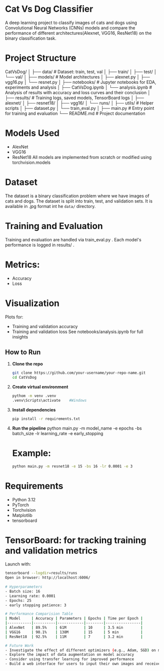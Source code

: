 # Cat Vs Dog Classifier

A deep learning project to classify images of cats and dogs using Convolutional Neural Networks (CNNs) models and compare the performance of different architectures(Alexnet, VGG16, ResNet18) on the binary classification task.

# Project Structure

CatVsDog/
│
├── data/                  # Dataset: train, test, val
│   ├── train/
│   ├── test/
│   └── val/
│
├── models/                # Model architectures
│   ├── alexnet.py
│   ├── vgg16.py
│   └── resnet.py
│
├── notebooks/             # Jupyter notebooks for EDA, experiments and analysis
│   ├── CatVsDog.ipynb
│   └── analysis.ipynb     # Analysis of results with accuracy and loss curves and their conclusion
│
├── results/               # Training logs, saved models, TensorBoard logs
│   ├── alexnet/
│   ├── resnet18/
│   ├── vgg16/
│   └── runs/
│
├── utils/                 # Helper scripts
│   ├── dataset.py
│   └── train_eval.py
│
├── main.py                # Entry point for training and evaluation
└── README.md              # Project documentation

# Models Used
- AlexNet
- VGG16
- ResNet18
All models are implemented from scratch or modified using torchvision.models

# Dataset
The dataset is a binary classification problem where we have images of cats and dogs. The dataset is split into train, test, and validation sets. It is available in .jpg format int he `data/` directory.

# Training and Evaluation
Training and evaluation are handled via train_eval.py .
Each model's performance is logged in results/ .

# Metrics:
- Accuracy
- Loss

# Visualization
Plots for:
- Training and validation accuracy
- Training and validation loss
See notebooks/analysis.ipynb for full insights

## How to Run
 1. **Clone the repo**
    ```bash
    git clone https://github.com/your-username/your-repo-name.git
    cd CatVsDog

 2. **Create virtual environment**
    ```bash
    pythom -m venv .venv
    .venv\Scripts\activate    #Windows

 3. **Install dependencies**
    ```bash
    pip install -r requirements.txt

 4. **Run the pipeline**
    python main.py -m model_name -e epochs -bs batch_size -lr learning_rate -e early_stopping

    # Example: 
    ```bash
    python main.py -m resnet18 -e 15 -bs 16 -lr 0.0001 -e 3

# Requirements
- Python 3.12
- PyTorch 
- Torchvision
- Matplotlib
- tensorboard

# TensorBoard: for tracking training and validation metrics
  Launch with:
  ```bash
  tensorboard --logdir=results/runs
Open in browser: http://localhost:6006/
    
# Hyperparameters
- Batch size: 16
- Learning rate: 0.0001
- Epochs: 25
- early stopping patience: 3

# Performance Comparision Table
| Model     | Accuracy | Parameters | Epochs | Time per Epoch |
|-----------|----------|------------|--------|----------------|
| AlexNet   | 89.5%    | 61M        | 10     | 3.5 min        |
| VGG16     | 90.1%    | 138M       | 15     | 5 min          |
| ResNet18  | 92.5%    | 11M        | 7      | 3.2 min        |

# Future Work
- Investigate the effect of different optimizers (e.g., Adam, SGD) on model performance
- Explore the impact of data augmentation on model accuracy
- Consider using transfer learning for improved performance
- Build a web interface for users to input their own images and receive predictions
